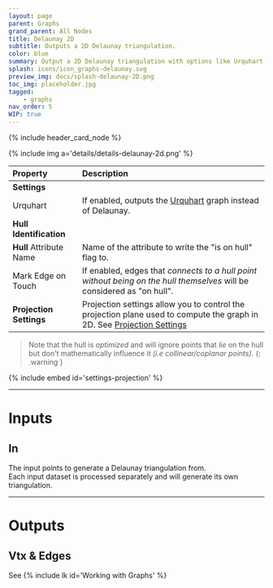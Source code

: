 ```yaml
---
layout: page
parent: Graphs
grand_parent: All Nodes
title: Delaunay 2D
subtitle: Outputs a 2D Delaunay triangulation.
color: blue
summary: Output a 2D Delaunay triangulation with options like Urquhart graph, hull identification, and projection settings.
splash: icons/icon_graphs-delaunay.svg
preview_img: docs/splash-delaunay-2D.png
toc_img: placeholder.jpg
tagged: 
    - graphs
nav_order: 5
WIP: true
---
```


{% include header_card_node %}

{% include img a='details/details-delaunay-2d.png' %} 

| Property       | Description          |
|:-------------|:------------------|
|**Settings**||
| Urquhart           | If enabled, outputs the [Urquhart](https://en.wikipedia.org/wiki/Urquhart_graph) graph instead of Delaunay.  |
|**Hull Identification**||
| **Hull** Attribute Name           | Name of the attribute to write the "is on hull" flag to. |
| Mark Edge on Touch           | If enabled, edges that *connects to a hull point without being on the hull themselves* will be considered as "on hull". |
|**Projection Settings**| Projection settings allow you to control the projection plane used to compute the graph in 2D. See [Projection Settings](#settings-projection)|

> Note that the hull is *optimized* and will ignore points that *lie* on the hull but don't mathematically influence it *(i.e collinear/coplanar points)*.
{: .warning }

{% include embed id='settings-projection' %}

---
# Inputs
## In
The input points to generate a Delaunay triangulation from.  
Each input dataset is processed separately and will generate its own triangulation.

---
# Outputs
## Vtx & Edges
See {% include lk id='Working with Graphs' %}